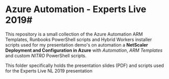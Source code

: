 # Azure Automation - Experts Live 2019#
This repository is a small collection of the Azure Automation ARM Templates, Runbooks PowerShell scripts and Hybrid Workers installer scripts used for my presentation demo's on automation a **NetScaler Deployment and Configuration in Azure** with _Automation_, _ARM Templates_ and custom _NITRO_ PowerShell scripts.

This folder specifically holds the presentation slides (PDF) and scripts used for the Experts Live NL 2019 presentation
